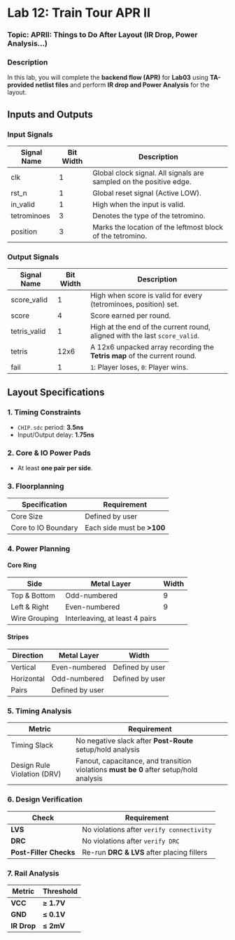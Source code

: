 # Lab 12: Train Tour APR II

### Topic: APRII: Things to Do After Layout (IR Drop, Power Analysis...)

### Description
In this lab, you will complete the **backend flow (APR)** for **Lab03** using **TA-provided netlist files** and perform **IR drop and Power Analysis** for the layout.

## Inputs and Outputs
### **Input Signals**
| Signal Name | Bit Width | Description |
|------------|----------|-------------|
| clk        | 1        | Global clock signal. All signals are sampled on the positive edge. |
| rst_n      | 1        | Global reset signal (Active LOW). |
| in_valid   | 1        | High when the input is valid. |
| tetrominoes | 3       | Denotes the type of the tetromino. |
| position   | 3        | Marks the location of the leftmost block of the tetromino. |

### **Output Signals**
| Signal Name  | Bit Width | Description |
|-------------|----------|-------------|
| score_valid | 1        | High when score is valid for every (tetrominoes, position) set. |
| score       | 4        | Score earned per round. |
| tetris_valid | 1       | High at the end of the current round, aligned with the last `score_valid`. |
| tetris      | 12x6     | A 12x6 unpacked array recording the **Tetris map** of the current round. |
| fail        | 1        | `1`: Player loses, `0`: Player wins. |

## Layout Specifications
### **1. Timing Constraints**
- `CHIP.sdc` period: **3.5ns**
- Input/Output delay: **1.75ns**

### **2. Core & IO Power Pads**
- At least **one pair per side**.

### **3. Floorplanning**
| Specification | Requirement |
|--------------|------------|
| Core Size    | Defined by user |
| Core to IO Boundary | Each side must be **>100** |

### **4. Power Planning**
#### **Core Ring**
| Side | Metal Layer | Width |
|------|------------|------|
| Top & Bottom | Odd-numbered | 9 |
| Left & Right | Even-numbered | 9 |
| Wire Grouping | Interleaving, at least 4 pairs |

#### **Stripes**
| Direction | Metal Layer | Width |
|-----------|------------|------|
| Vertical  | Even-numbered | Defined by user |
| Horizontal | Odd-numbered | Defined by user |
| Pairs | Defined by user |

### **5. Timing Analysis**
| Metric | Requirement |
|--------|------------|
| Timing Slack | No negative slack after **Post-Route** setup/hold analysis |
| Design Rule Violation (DRV) | Fanout, capacitance, and transition violations **must be 0** after setup/hold analysis |

### **6. Design Verification**
| Check | Requirement |
|--------|------------|
| **LVS** | No violations after `verify connectivity` |
| **DRC** | No violations after `verify DRC` |
| **Post-Filler Checks** | Re-run **DRC & LVS** after placing fillers |

### **7. Rail Analysis**
| Metric | Threshold |
|--------|------------|
| **VCC** | **≥ 1.7V** |
| **GND** | **≤ 0.1V** |
| **IR Drop** | **≤ 2mV** |
